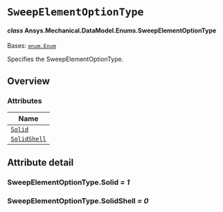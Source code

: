 # `SweepElementOptionType`

<a id="ansys.mechanical.stubs.v242.Ansys.Mechanical.DataModel.Enums.SweepElementOptionType"></a>

#### *class* Ansys.Mechanical.DataModel.Enums.SweepElementOptionType

Bases: [`enum.Enum`](https://docs.python.org/3/library/enum.html#enum.Enum)

Specifies the SweepElementOptionType.

<!-- !! processed by numpydoc !! -->

<a id="overview"></a>

## Overview

### Attributes

| Name |
| ---------------------------------------------------- |
| [`Solid`](#SweepElementOptionType.Solid) |
| [`SolidShell`](#SweepElementOptionType.SolidShell) |

<a id="attribute-detail"></a>

## Attribute detail

<a id="SweepElementOptionType.Solid"></a>

### SweepElementOptionType.Solid *= 1*

<a id="SweepElementOptionType.SolidShell"></a>

### SweepElementOptionType.SolidShell *= 0*


